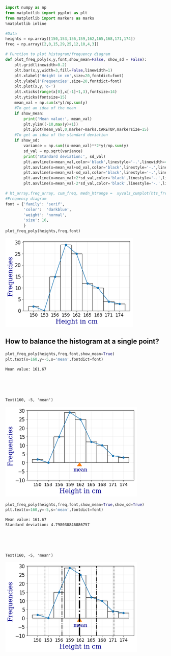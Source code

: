 

```python
import numpy as np
from matplotlib import pyplot as plt 
from matplotlib import markers as marks
%matplotlib inline
```


```python
#Data
heights = np.array([150,153,156,159,162,165,168,171,174])
freq = np.array([2,0,15,29,25,12,10,4,3])
```


```python
# Function to plot histogram/frequency diagram
def plot_freq_poly(x,y,font,show_mean=False, show_sd = False):
    plt.grid(linewidth=0.2)
    plt.bar(x,y,width=3,fill=False,linewidth=1)
    plt.xlabel('Height in cm',size=20,fontdict=font)
    plt.ylabel('Frequencies',size=20,fontdict=font)     
    plt.plot(x,y,'o-')
    plt.xticks(range(x[0],x[-1]+1,3),fontsize=14)
    plt.yticks(fontsize=15)    
    mean_val = np.sum(x*y)/np.sum(y)
    #To get an idea of the mean
    if show_mean:        
        print('Mean value:', mean_val)
        plt.ylim((-10,max(y)+1))
        plt.plot(mean_val,0,marker=marks.CARETUP,markersize=15)
    #To get an idea of the standard deviation
    if show_sd:
        variance = np.sum((x-mean_val)**2*y)/np.sum(y)
        sd_val = np.sqrt(variance)
        print('Standard deviation:', sd_val)
        plt.axvline(x=mean_val,color='black',linestyle='-.',linewidth=4)
        plt.axvline(x=mean_val+sd_val,color='black',linestyle='-.',linewidth=2)
        plt.axvline(x=mean_val-sd_val,color='black',linestyle='-.',linewidth=2)
        plt.axvline(x=mean_val+2*sd_val,color='black',linestyle='-.',linewidth=1)
        plt.axvline(x=mean_val-2*sd_val,color='black',linestyle='-.',linewidth=1)
```


```python
# ht_array,freq_array, cum_freq, medn_htrange =  xyvals_cumplot(hts_freqs_dict)
#Frequency diagram
font = {'family': 'serif',
        'color':  'darkblue',
        'weight': 'normal',
        'size': 16,
        }
plot_freq_poly(heights,freq,font)
```


![png](/images/2020-07-01-1python-freq-diag-mean-std_files/2020-07-01-1python-freq-diag-mean-std_3_0.png)


## How to balance the histogram at a single point?


```python
plot_freq_poly(heights,freq,font,show_mean=True)
plt.text(x=160,y=-5,s='mean',fontdict=font)
```

    Mean value: 161.67





    Text(160, -5, 'mean')




![png](/images/2020-07-01-1python-freq-diag-mean-std_files/2020-07-01-1python-freq-diag-mean-std_5_2.png)



```python
plot_freq_poly(heights,freq,font,show_mean=True,show_sd=True)
plt.text(x=160,y=-5,s='mean',fontdict=font)
```

    Mean value: 161.67
    Standard deviation: 4.798030846086757





    Text(160, -5, 'mean')




![png](/images/2020-07-01-1python-freq-diag-mean-std_files/2020-07-01-1python-freq-diag-mean-std_6_2.png)

